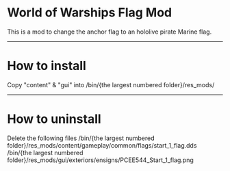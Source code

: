 # World of Warships Flag Mod

This is a mod to change the anchor flag to an hololive pirate Marine flag.
***
# How to install 

Copy "content" & "gui" into /bin/{the largest numbered folder}/res_mods/
***
# How to uninstall

Delete the following files
/bin/{the largest numbered folder}/res_mods/content/gameplay/common/flags/start_1_flag.dds
/bin/{the largest numbered folder}/res_mods/gui/exteriors/ensigns/PCEE544_Start_1_flag.png